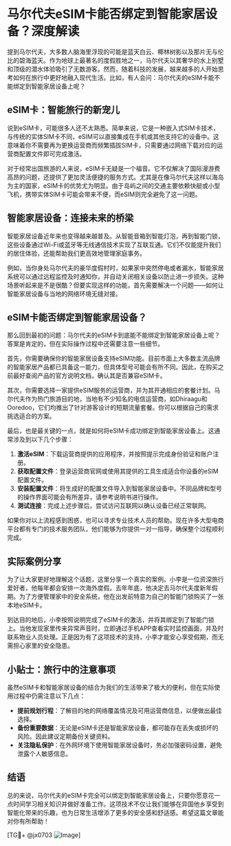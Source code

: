 # 马尔代夫eSIM卡能否绑定到智能家居设备？深度解读

提到马尔代夫，大多数人脑海里浮现的可能是蓝天白云、椰林树影以及那片无与伦比的碧海蓝天。作为地球上最著名的度假胜地之一，马尔代夫以其奢华的水上别墅和顶级的潜水体验吸引了无数游客。然而，随着科技的发展，越来越多的人开始思考如何在旅行中更好地融入现代生活。比如，有人会问：马尔代夫的eSIM卡能不能绑定到智能家居设备上呢？

## eSIM卡：智能旅行的新宠儿

说到eSIM卡，可能很多人还不太熟悉。简单来说，它是一种嵌入式SIM卡技术，与传统的实体SIM卡不同，eSIM可以直接集成在手机或其他支持它的设备中。这意味着你不需要再为更换运营商而频繁插拔SIM卡，只需要通过网络下载对应的运营商配置文件即可完成激活。

对于经常出国旅游的人来说，eSIM卡无疑是一个福音。它不仅解决了国际漫游费高昂的问题，还提供了更加灵活便捷的服务方式。尤其是在像马尔代夫这样以海岛为主的国家，eSIM卡的优势尤为明显。由于岛屿之间的交通主要依赖快艇或小型飞机，携带实体SIM卡可能会带来不便，而eSIM则完全避免了这一问题。

## 智能家居设备：连接未来的桥梁

智能家居设备近年来也变得越来越普及。从智能音箱到智能灯泡，再到智能门锁，这些设备通过Wi-Fi或蓝牙等无线通信技术实现了互联互通。它们不仅能提升我们的居住体验，还能帮助我们更高效地管理家庭事务。

例如，当你身处马尔代夫的豪华度假村时，如果家中突然停电或者漏水，智能家居系统可以通过远程监控及时通知你，并自动关闭相关设备以防止进一步损失。这种场景听起来是不是很酷？但要实现这样的功能，首先需要解决一个问题——如何让智能家居设备与当地的网络环境无缝对接。

## eSIM卡能否绑定到智能家居设备？

那么回到最初的问题：马尔代夫的eSIM卡到底能不能绑定到智能家居设备上呢？答案是肯定的，但在实际操作过程中还需要注意一些细节。

首先，你需要确保你的智能家居设备支持eSIM功能。目前市面上大多数主流品牌的智能家居产品都已具备这一能力，但具体型号可能会有所不同。因此，在购买之前最好查阅产品的官方说明文档，确认其是否兼容eSIM卡。

其次，你需要选择一家提供eSIM服务的运营商，并为其开通相应的套餐计划。马尔代夫作为热门旅游目的地，当地有不少知名的电信运营商，如Dhiraagu和Ooredoo，它们均推出了针对游客设计的短期流量套餐。你可以根据自己的需求挑选适合的方案。

最后，也是最关键的一点，就是如何将eSIM卡成功绑定到智能家居设备上。这通常涉及到以下几个步骤：

1. **激活eSIM**：下载运营商提供的应用程序，并按照提示完成身份验证和账户注册。
2. **获取配置文件**：登录运营商官网或使用其提供的工具生成适合你设备的eSIM配置文件。
3. **安装配置文件**：将生成好的配置文件导入到智能家居设备中。不同品牌和型号的操作界面可能会有所差异，请参考说明书进行操作。
4. **测试连接**：完成上述步骤后，尝试访问互联网以确认设备已经正常联网。

如果你对以上流程感到困惑，也可以寻求专业技术人员的帮助。现在许多大型电商平台都有专门的技术服务团队，他们能够为你提供一对一指导，确保整个过程顺利完成。

## 实际案例分享

为了让大家更好地理解这个话题，这里分享一个真实的案例。小李是一位资深旅行爱好者，他每年都会安排一次海外度假。去年年底，他决定去马尔代夫度新年假期。为了方便管理家中的安全系统，他在出发前特意为自己的智能门锁购买了一张本地eSIM卡。

到达目的地后，小李按照说明完成了eSIM卡的激活，并将其绑定到了智能门锁上。当他发现家里传来异常声音时，立即通过手机APP查看实时监控画面，并及时联系物业人员处理。正是因为有了这项技术的支持，小李才能安心享受假期，而无需担心家里的安全隐患。

## 小贴士：旅行中的注意事项

虽然eSIM卡和智能家居设备的结合为我们的生活带来了极大的便利，但在实际使用过程中仍需注意以下几点：

- **提前规划行程**：了解目的地的网络覆盖情况及可用运营商信息，以便做出最佳选择。
- **备份重要数据**：无论是eSIM卡还是智能家居设备，都可能存在丢失或损坏的风险。因此建议定期备份关键资料。
- **关注隐私保护**：在外网环境下使用智能家居设备时，务必加强密码设置，避免泄露个人敏感信息。

## 结语

总的来说，马尔代夫的eSIM卡完全可以绑定到智能家居设备上，只要你愿意花一点时间学习相关知识并做好准备工作。这项技术不仅让我们能够在异国他乡享受到智能化带来的乐趣，也为日常生活增添了更多的安全感和舒适感。希望这篇文章能对你有所帮助！

[TG💪+ @jx0703 ![Image](https://github.com/user-attachments/assets/dbca1d08-cadb-493c-b0ec-ad6f7a83f270)]